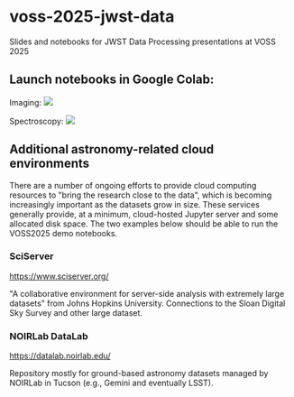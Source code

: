 # voss-2025-jwst-data
Slides and notebooks for JWST Data Processing presentations at VOSS 2025

## Launch notebooks in Google Colab:

Imaging: <a href="https://colab.research.google.com/github/gbrammer/voss-2025-jwst-data/blob/master/Notebooks/voss2025-jwst-imaging.ipynb"> <img src="https://colab.research.google.com/assets/colab-badge.svg"> </a>

Spectroscopy: <a href="https://colab.research.google.com/github/gbrammer/voss-2025-jwst-data/blob/master/Notebooks/voss2025_jwst_spectroscopy.ipynb"> <img src="https://colab.research.google.com/assets/colab-badge.svg"> </a>

## Additional astronomy-related cloud environments

There are a number of ongoing efforts to provide cloud computing resources to "bring the research close to the data", which is becoming increasingly important as the datasets grow in size.  These services generally provide, at a minimum, cloud-hosted Jupyter server and some allocated disk space.  The two examples below should be able to run the VOSS2025 demo notebooks.

### SciServer

https://www.sciserver.org/

"A collaborative environment for server-side analysis with extremely large datasets" from Johns Hopkins University.  Connections to the Sloan Digital Sky Survey and other large dataset.

### NOIRLab DataLab

https://datalab.noirlab.edu/

Repository mostly for ground-based astronomy datasets managed by NOIRLab in Tucson (e.g., Gemini and eventually LSST).

